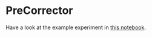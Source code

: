 # PreCorrector

Have a look at the example experiment in [this notebook](experiments/Experiments_qtt.ipynb).

